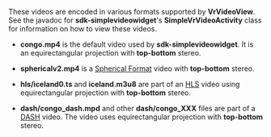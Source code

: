These videos are encoded in various formats supported by **VrVideoView**. See
the javadoc for **sdk-simplevideowidget**'s **SimpleVrVideoActivity** class for
information on how to view these videos.

* **congo.mp4** is the default video used by **sdk-simplevideowidget**. It is an
equirectangular projection with **top-bottom** stereo.

* **sphericalv2.mp4** is a [Spherical Format](https://github.com/google/spatial-media/blob/master/docs/spherical-video-v2-rfc.md)
video with **top-bottom** stereo.

* **hls/iceland0.ts** and **iceland.m3u8** are part of an [HLS](https://en.wikipedia.org/wiki/HTTP_Live_Streaming)
video using equirectangular projection with **top-bottom** stereo.

* **dash/congo_dash.mpd** and other **dash/congo_XXX** files are part of a
[DASH](https://en.wikipedia.org/wiki/Dynamic_Adaptive_Streaming_over_HTTP)
video. The video uses equirectangular projection with **top-bottom** stereo.
